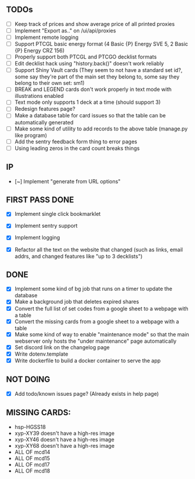 ## TODOs

- [ ] Keep track of prices and show average price of all printed proxies
- [ ] Implement "Export as.." on /ui/api/proxies
- [ ] Implement remote logging
- [ ] Support PTCGL basic energy format (4 Basic {P} Energy SVE 5, 2 Basic {P} Energy CRZ 156)
- [ ] Properly support both PTCGL and PTCGO decklist formats
- [ ] Edit decklist hack using "history.back()" doesn't work reliably
- [ ] Support Shiny Vault cards (They seem to not have a standard set id?, some say they're part of the main set they
  belong to, some say they belong to their own set: sm1)
- [ ] BREAK and LEGEND cards don't work properly in text mode with illustrations enabled
- [ ] Text mode only supports 1 deck at a time (should support 3)
- [ ] Redesign features page?
- [ ] Make a database table for card issues so that the table can be automatically generated
- [ ] Make some kind of utility to add records to the above table (manage.py like program)
- [ ] Add the sentry feedback form thing to error pages
- [ ] Using leading zeros in the card count breaks things

## IP
- [~] Implement "generate from URL options"

## FIRST PASS DONE
- [X] Implement single click bookmarklet
- [X] Implement sentry support
- [X] Implement logging
- [X] Refactor all the text on the website that changed (such as links, email addrs, and changed features like "up to
  3 decklists")



## DONE

- [X] Implement some kind of bg job that runs on a timer to update the database
- [X] Make a background job that deletes expired shares
- [X] Convert the full list of set codes from a google sheet to a webpage with a table
- [X] Convert the missing cards from a google sheet to a webpage with a table
- [X] Make some kind of way to enable "maintenance mode" so that the main webserver only hosts the "under maintenance"
  page automatically
- [X] Set discord link on the changelog page
- [X] Write dotenv.template
- [X] Write dockerfile to build a docker container to serve the app

## NOT DOING
- [X] Add todo/known issues page? (Already exists in help page)


## MISSING CARDS:

- hsp-HGSS18
- xyp-XY39 doesn't have a high-res image
- xyp-XY46 doesn't have a high-res image
- xyp-XY68 doesn't have a high-res image
- ALL OF mcd14
- ALL OF mcd15
- ALL OF mcd17
- ALL OF mcd18

